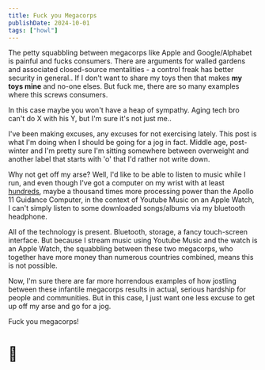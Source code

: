 ```yaml
---
title: Fuck you Megacorps
publishDate: 2024-10-01
tags: ["howl"]
---
```


The petty squabbling between megacorps like Apple and Google/Alphabet is painful and fucks consumers. There are arguments for walled gardens and associated closed-source mentalities - a control freak has better security in general.. If I don't want to share my toys then that makes **my toys mine** and no-one elses. But fuck me, there are so many examples where this screws consumers.

In this case maybe you won't have a heap of sympathy. Aging tech bro can't do X with his Y, but I'm sure it's not just me..

I've been making excuses, any excuses for not exercising lately. This post is what I'm doing when I should be going for a jog in fact. Middle age, post-winter and I'm pretty sure I'm sitting somewhere between overweight and another label that starts with 'o' that I'd rather not write down.

Why not get off my arse? Well, I'd like to be able to listen to music while I run, and even though I've got a computer on my wrist with at least [hundreds](https://mrdansclasses.wordpress.com/2016/01/02/the-apple-watch-vs-the-entire-apollo-space-missions-or-moores-law-vs-human-achievement/), maybe a thousand times more processing power than the Apollo 11 Guidance Computer, in the context of Youtube Music on an Apple Watch, I can't simply listen to some downloaded songs/albums via my bluetooth headphone.

All of the technology is present. Bluetooth, storage, a fancy touch-screen interface. But because I stream music using Youtube Music and the watch is an Apple Watch, the squabbling between these two megacorps, who together have more money than numerous countries combined, means this is not possible.

Now, I'm sure there are far more horrendous examples of how jostling between these infantile megacorps results in actual, serious hardship for people and communities. But in this case, I just want one less excuse to get up off my arse and go for a jog.

Fuck you megacorps!
# 🖕